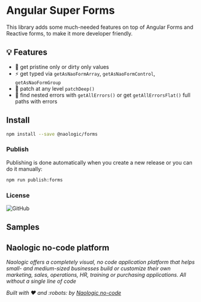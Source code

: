 # Angular Super Forms

This library adds some much-needed features on top of Angular Forms and Reactive forms, to make it more developer friendly.

## :bulb: Features

- :racehorse: get pristine only or dirty only values
- :zap: get typed via `getAsNaoFormArray`, `getAsNaoFormControl`, `getAsNaoFormGroup`
- :hammer: patch at any level `patchDeep()`
- :bug: find nested errors with `getAllErrors()` or get `getAllErrorsFlat()` full paths with errors


## Install

```bash
npm install --save @naologic/forms
```

### Publish
Publishing is done automatically when you create a new release or you can do it manually:

```bash
npm run publish:forms
```

### License
![GitHub](https://img.shields.io/github/license/mashape/apistatus.svg)

## Samples


## Naologic no-code platform
_Naologic offers a completely visual, no code application platform that helps small- and medium-sized businesses build or 
customize their own marketing, sales, operations, HR, training or purchasing applications. All without a single line of code_


_Built with :heart: and :robots: by [Naologic no-code](https://naologic.com/bob-builder)_
